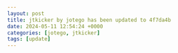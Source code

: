 ```yaml
---
layout: post
title: jtkicker by jotego has been updated to 4f7da4b
date: 2024-05-11 12:54:24 +0000
categories: [jotego, jtkicker]
tags: [update]
---
```


